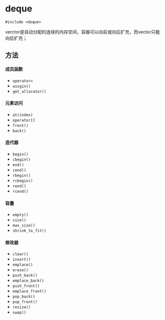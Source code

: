 # deque
`#include <deque>`

verctor是自动分配的连续的内存空间，容器可以向前或向后扩充，而vector只能向后扩充；

## 方法
#### 成员函数
- `operator=`
- `assgin()`
- `get_allocator()`

#### 元素访问
- `at(index)`
- `operator[]`
- `front()`
- `back()`

#### 迭代器
- `begin()`
- `cbegin()`
- `end()`
- `cend()`
- `rbegin()`
- `rcbegin()`
- `rend()`
- `rcend()`

#### 容量
- `empty()`
- `size()`
- `max_size()`
- `shrink_to_fit()`

#### 修改器
- `clear()`
- `insert()`
- `emplace()`
- `erase()`
- `push_back()`
- `emplace_back()`
- `push_front()`
- `emplace_front()`
- `pop_back()`
- `pop_front()`
- `resize()`
- `swap()`

